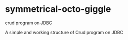 # symmetrical-octo-giggle
crud program on JDBC

A simple and working structure of Crud program on JDBC
